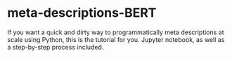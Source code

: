 # meta-descriptions-BERT
If you want a quick and dirty way to programmatically meta descriptions at scale using Python, this is the tutorial for you. Jupyter notebook, as well as a step-by-step process included.
